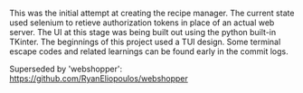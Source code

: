 This was the initial attempt at creating the recipe manager. The current state used selenium to retieve authorization tokens in place of an actual web server. The UI at this stage was being built out using the python built-in TKinter. The beginnings of this project used a TUI design. Some terminal escape codes and related learnings can be found early in the commit logs. <br>

Superseded by 'webshopper': https://github.com/RyanEliopoulos/webshopper
